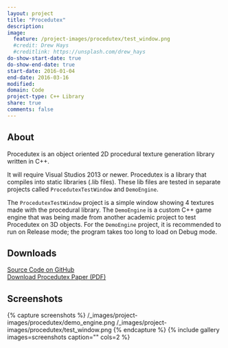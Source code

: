 ```yaml
---
layout: project
title: "Procedutex"
description:
image:
  feature: /project-images/procedutex/test_window.png
  #credit: Drew Hays
  #creditlink: https://unsplash.com/drew_hays
do-show-start-date: true
do-show-end-date: true
start-date: 2016-01-04
end-date: 2016-03-16
modified:
domain: Code
project-type: C++ Library
share: true
comments: false
---
```


## About

Procedutex is an object oriented 2D procedural texture generation library written in C++.

It will require Visual Studios 2013 or newer. Procedutex is a library that compiles into static libraries (.lib files). These lib files are tested in separate projects called `ProcedutexTestWindow` and `DemoEngine`.

The `ProcedutexTestWindow` project is a simple window showing 4 textures made with the procedural library. The `DemoEngine` is a custom C++ game engine that was being made from another academic project to test Procedutex on 3D objects. For the `DemoEngine` project, it is recommended to run on Release mode; the program takes too long to load on Debug mode.


## Downloads

<div markdown="0">
    <a href="https://github.com/JISyed/Procedutex" class="btn">
        <i class="fa fa-lg fa-github" aria-hidden="true"></i> Source Code on GitHub
    </a>
</div>

<div markdown="0">
    <a href="https://github.com/JISyed/Procedutex/raw/master/Procedutex%20Paper.pdf" class="btn">
        <i class="fa fa-lg fa-file-pdf-o" aria-hidden="true"></i> Download Procedutex Paper (PDF)
    </a>
</div>


## Screenshots

{% capture screenshots %}
	/_images/project-images/procedutex/demo_engine.png
    /_images/project-images/procedutex/test_window.png
{% endcapture %}
{% include gallery images=screenshots caption="" cols=2 %}
